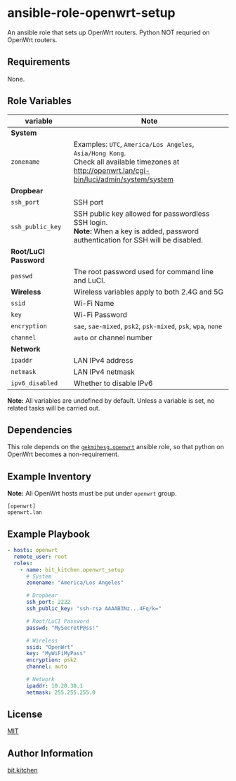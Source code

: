 ansible-role-openwrt-setup
==========================

An ansible role that sets up OpenWrt routers. Python NOT requried on OpenWrt routers.

Requirements
------------

None.

Role Variables
--------------

| variable      | Note
| ------------- | ----
| **System**
| `zonename`    | Examples: `UTC`, `America/Los Angeles`, `Asia/Hong Kong`. <br> Check all available timezones at <http://openwrt.lan/cgi-bin/luci/admin/system/system>
| **Dropbear**
| `ssh_port` | SSH port
| `ssh_public_key` | SSH public key allowed for passwordless SSH login. <br> **Note:** When a key is added, password authentication for SSH will be disabled.
| **Root/LuCI Password**
| `passwd` | The root password used for command line and LuCI.
| **Wireless** | Wireless variables apply to both 2.4G and 5G
| `ssid` | Wi-Fi Name
| `key` | Wi-Fi Password
| `encryption` | `sae`, `sae-mixed`, `psk2`, `psk-mixed`, `psk`, `wpa`, `none`
| `channel` | `auto` or channel number
| **Network**
| `ipaddr` | LAN IPv4 address
| `netmask` | LAN IPv4 netmask
| `ipv6_disabled` | Whether to disable IPv6

**Note:** All variables are undefined by default. Unless a variable is set, no related tasks will be carried out.


Dependencies
------------

This role depends on the [`gekmihesg.openwrt`](https://github.com/gekmihesg/ansible-openwrt) ansible role, so that python on OpenWrt becomes a non-requirement.

Example Inventory
----------------

**Note:** All OpenWrt hosts must be put under `openwrt` group.

```
[openwrt]
openwrt.lan
```

Example Playbook
----------------

```yml
- hosts: openwrt
  remote_user: root
  roles:
    - name: bit_kitchen.openwrt_setup
      # System
      zonename: "America/Los Angeles"

      # Dropbear
      ssh_port: 2222
      ssh_public_key: "ssh-rsa AAAAB3Nz...4Fq/k="

      # Root/LuCI Password
      passwd: "MySecretP@ss!"

      # Wireless
      ssid: "OpenWrt"
      key: "MyWiFiMyPass"
      encryption: psk2
      channel: auto

      # Network
      ipaddr: 10.20.30.1
      netmask: 255.255.255.0
```

License
-------

[MIT](LICENSE)

Author Information
------------------

[bit.kitchen](https://github.com/bit-kitchen)
